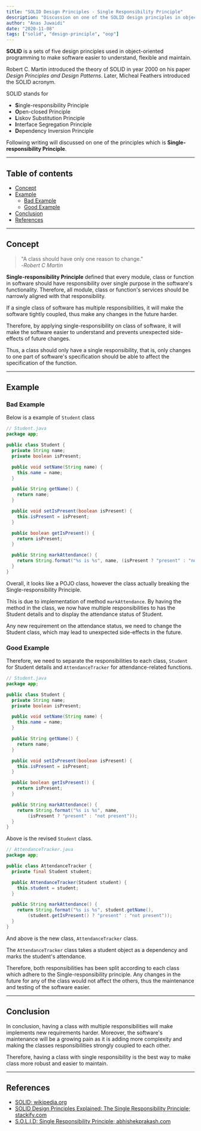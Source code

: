 ```yaml
---
title: "SOLID Design Principles - Single Responsibility Principle"
description: "Discussion on one of the SOLID design principles in object-oriented software development"
author: "Anas Juwaidi"
date: "2020-11-08"
tags: ["solid", "design-principle", "oop"]
---
```


**SOLID** is a sets of five design principles used in object-oriented programming to make software easier to understand, flexible and maintain.

Robert C. Martin introduced the theory of SOLID in year 2000 on his paper *Design Principles and Design Patterns*. Later, Micheal Feathers introduced the SOLID acronym.

SOLID stands for
- **S**ingle-responsibility Principle
- **O**pen-closed Principle
- **L**iskov Substitution Principle
- **I**nterface Segregation Principle
- **D**ependency Inversion Principle

Following writing will discussed on one of the principles which is **Single-responsibility Principle**.

---

## Table of contents
* [Concept](#concept)
* [Example](#example)
  * [Bad Example](#bad-example)
  * [Good Example](#good-example)
* [Conclusion](#conclusion)
* [References](#references)

---

<a name="concept"></a>
## Concept

> "A class should have only one reason to change."<br/>
>  -*Robert C Martin*

**Single-responsibility Principle** defined that every module, class or function in software should have responsibility over single purpose in the software's functionality. Therefore, all module, class or function's services should be narrowly aligned with that responsibility.

If a single class of software has multiple responsibilities, it will make the software tightly coupled, thus make any changes in the future harder.

Therefore, by applying single-responsibility on class of software, it will make the software easier to understand and prevents unexpected side-effects of future changes.

Thus, a class should only have a single responsibility, that is, only changes to one part of software's specification should be able to affect the specification of the function.

---

<a name="example"></a>
## Example

<a name="bad-example"></a>
### Bad Example

Below is a example of `Student` class

```java
// Student.java
package app;

public class Student {
  private String name;
  private boolean isPresent;

  public void setName(String name) {
    this.name = name;
  }

  public String getName() {
    return name;
  }

  public void setIsPresent(boolean isPresent) {
    this.isPresent = isPresent;
  }

  public boolean getIsPresent() {
    return isPresent;
  }

  public String markAttendance() {
    return String.format("%s is %s", name, (isPresent ? "present" : "not present"));
  }
}
```

Overall, it looks like a POJO class, however the class actually breaking the Single-responsibility Principle.

This is due to implementation of method `markAttendance`. By having the method in the class, we now have multiple responsibilities to has the Student details and to display the attendance status of Student.

Any new requirement on the attendance status, we need to change the Student class, which may lead to unexpected side-effects in the future.

<a name="good-example"></a>
### Good Example

Therefore, we need to separate the responsibilities to each class, `Student` for Student details and `AttendanceTracker` for attendance-related functions.

```java
// Student.java
package app;

public class Student {
  private String name;
  private boolean isPresent;

  public void setName(String name) {
    this.name = name;
  }

  public String getName() {
    return name;
  }

  public void setIsPresent(boolean isPresent) {
    this.isPresent = isPresent;
  }

  public boolean getIsPresent() {
    return isPresent;
  }

  public String markAttendance() {
    return String.format("%s is %s", name,
        (isPresent ? "present" : "not present"));
  }
}
```
Above is the revised `Student` class.

```java
// AttendanceTracker.java
package app;

public class AttendanceTracker {
  private final Student student;

  public AttendanceTracker(Student student) {
    this.student = student;
  }

  public String markAttendance() {
    return String.format("%s is %s", student.getName(),
        (student.getIsPresent() ? "present" : "not present"));
  }
}
```
And above is the new class, `AttendanceTracker` class.

The `AttendanceTracker` class takes a student object as a dependency and marks the student's attendance.

Therefore, both responsibilities has been split according to each class which adhere to the Single-responsibility principle. Any changes in the future for any of the class would not affect the others, thus the maintenance and testing of the software easier.

---

<a name="conclusion"></a>
## Conclusion

In conclusion, having a class with multiple responsibilities will make implements new requirements harder. Moreover, the software's maintenance will be a growing pain as it is adding more complexity and making the classes responsibilities strongly coupled to each other.

Therefore, having a class with single responsibility is the best way to make class more robust and easier to maintain.

---

<a name="references"></a>
## References

* [SOLID; wikipedia.org](https://en.wikipedia.org/wiki/SOLID)
* [SOLID Design Principles Explained: The Single Responsibility Principle; stackify.com](https://stackify.com/solid-design-principles/)
* [S.O.L.I.D: Single Responsibility Principle; abhishekprakash.com](https://blog.abhishekprakash.com/2020-03-25-s-o-l-i-d-single-responsibility-principle/)
